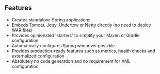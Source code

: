 ## Features

* Creates standalone Spring applications
* Embeds Tomcat, Jetty, Undertow or Netty directly (no need to deploy WAR files)
* Provides opinionated 'starters' to simplify your Maven or Gradle configuration
* Automatically configures Spring whenever possible
* Provides production-ready features such as metrics, health checks and externalized configuration
* Absolutely no code generation and no requirement for XML configuration
